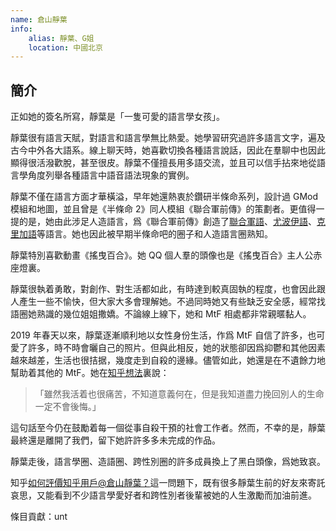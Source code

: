 ```yaml
---
name: 倉山靜葉
info:
    alias: 靜葉、G姐
    location: 中國北京
---
```


## 簡介

正如她的簽名所寫，靜葉是「一隻可愛的語言學女孩」。

靜葉很有語言天賦，對語言和語言學無比熱愛。她學習研究過許多語言文字，遍及古今中外各大語系。線上聊天時，她喜歡切換各種語言說話，因此在羣聊中也因此顯得很活潑歡脫，甚至很皮。靜葉不僅擅長用多語交流，並且可以信手拈來地從語言學角度列舉各種語言中語音語法現象的實例。

靜葉不僅在語言方面才華橫溢，早年她還熱衷於鑽研半條命系列，設計過 GMod 模組和地圖，並且曾是《半條命 2》同人模組《聯合軍前傳》的策劃者。更值得一提的是，她由此涉足人造語言，爲《聯合軍前傳》創造了[聯合軍語](https://yuyan.fandom.com/zh/wiki/聯合軍語)、[尤波伊語](https://yuyan.fandom.com/zh/wiki/尤波伊語)、[克里加語](https://yuyan.fandom.com/zh/wiki/克里加語)等語言。她也因此被早期半條命吧的圈子和人造語言圈熟知。

靜葉特別喜歡動畫《搖曳百合》。她 QQ 個人羣的頭像也是《搖曳百合》主人公赤座燈裏。

靜葉很執着勇敢，對創作、對生活都如此，有時達到較真固執的程度，也會因此跟人產生一些不愉快，但大家大多會理解她。不過同時她又有些缺乏安全感，經常找語圈她熟識的幾位姐姐撒嬌。不論線上線下，她和 MtF 相處都非常親暱黏人。

2019 年春天以來，靜葉逐漸順利地以女性身份生活，作爲 MtF 自信了許多，也可愛了許多，時不時會曬自己的照片。但與此相反，她的狀態卻因爲抑鬱和其他因素越來越差，生活也很拮据，幾度走到自殺的邊緣。儘管如此，她還是在不遺餘力地幫助着其他的 MtF。她在[知乎想法](https://www.zhihu.com/pin/1091048372731047936)裏說：

> 「雖然我活着也很痛苦，不知道意義何在，但是我知道盡力挽回別人的生命一定不會後悔。」

這句話至今仍在鼓勵着每一個從事自殺干預的社會工作者。然而，不幸的是，靜葉最終還是離開了我們，留下她許許多多未完成的作品。

靜葉走後，語言學圈、造語圈、跨性別圈的許多成員換上了黑白頭像，爲她致哀。

知乎[如何評價知乎用戶@倉山靜葉？](https://www.zhihu.com/question/307482232)這一問題下，既有很多靜葉生前的好友來寄託哀思，又能看到不少語言學愛好者和跨性別者後輩被她的人生激勵而加油前進。

條目貢獻：unt
